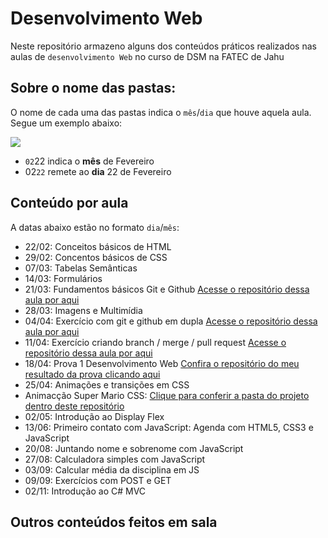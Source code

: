 # Desenvolvimento Web 

Neste repositório armazeno alguns dos conteúdos práticos realizados nas aulas de `desenvolvimento Web` no curso de DSM na FATEC de Jahu
## Sobre o nome das pastas:
 O nome de cada uma das pastas indica o `mês`/`dia` que houve aquela aula. Segue um exemplo abaixo:
 
 <img src="https://cdn.discordapp.com/attachments/1187060174163284020/1222630788743565312/img3.PNG?ex=6616eaa7&is=660475a7&hm=4cc43b8a27edaf13408093bfb11334a82e16adcc96029149747c85b8bc14fd30&">

- `02`22 indica o <b>mês</b> de Fevereiro
- 02`22` remete ao <b>dia</b> 22 de Fevereiro

## Conteúdo por aula
A datas abaixo estão no formato `dia`/`mês`:
- 22/02: Conceitos básicos de HTML
- 29/02: Concentos básicos de CSS
- 07/03: Tabelas Semânticas
- 14/03: Formulários
- 21/03: Fundamentos básicos Git e Github [Acesse o repositório dessa aula por aqui](https://github.com/ViniciusCassemira/AulaDesenvolvimentoWeb1_2103)
- 28/03: Imagens e Multimídia
- 04/04: Exercício com git e github em dupla [Acesse o repositório dessa aula por aqui](https://github.com/ViniciusCassemira/AulaDesenvolvimentoWeb1_0404)
- 11/04: Exercício criando branch / merge / pull request [Acesse o repositório dessa aula por aqui](https://github.com/ViniciusCassemira/AulaDesenvolvimentoWeb1_1104)
- 18/04: Prova 1 Desenvolvimento Web [Confira o repositório do meu resultado da prova clicando aqui](https://github.com/ViniciusCassemira/provaWeb)
- 25/04: Animações e transições em CSS
- Animacção Super Mario CSS: [Clique para conferir a pasta do projeto dentro deste repositório](https://github.com/ViniciusCassemira/Fatec-DesenvolvimentoWeb/tree/master/1-semestre/AnimacaoSuperMario)
- 02/05: Introdução ao Display Flex
- 13/06: Primeiro contato com JavaScript: Agenda com HTML5, CSS3 e JavaScript
- 20/08: Juntando nome e sobrenome com JavaScript
- 27/08: Calculadora simples com JavaScript
- 03/09: Calcular média da disciplina em JS
- 09/09: Exercícios com POST e GET
- 02/11: Introdução ao C# MVC

## Outros conteúdos feitos em sala
